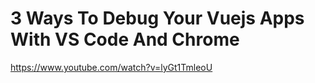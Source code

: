 # 3 Ways To Debug Your Vuejs Apps With VS Code And Chrome
https://www.youtube.com/watch?v=lyGt1TmleoU

